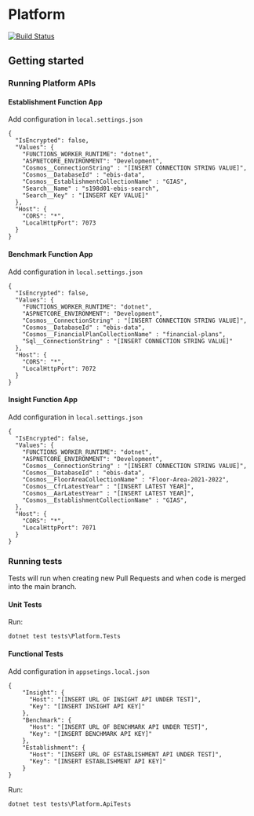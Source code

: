 # Platform

[![Build Status](https://dfe-ssp.visualstudio.com/s198-DfE-Benchmarking-service/_apis/build/status%2FPlatform%20CICD?branchName=main)](https://dfe-ssp.visualstudio.com/s198-DfE-Benchmarking-service/_build/latest?definitionId=2595&branchName=main)

## Getting started

### Running Platform APIs

#### Establishment Function App
Add configuration in `local.settings.json`
```
{
  "IsEncrypted": false,
  "Values": {
    "FUNCTIONS_WORKER_RUNTIME": "dotnet",
    "ASPNETCORE_ENVIRONMENT": "Development",
    "Cosmos__ConnectionString" : "[INSERT CONNECTION STRING VALUE]",
    "Cosmos__DatabaseId" : "ebis-data",
    "Cosmos__EstablishmentCollectionName" : "GIAS",
    "Search__Name" : "s198d01-ebis-search",
    "Search__Key" : "[INSERT KEY VALUE]"
  },
  "Host": {
    "CORS": "*",
    "LocalHttpPort": 7073
  }
}
```

#### Benchmark Function App
Add configuration in `local.settings.json`
```
{
  "IsEncrypted": false,
  "Values": {
    "FUNCTIONS_WORKER_RUNTIME": "dotnet",
    "ASPNETCORE_ENVIRONMENT": "Development",
    "Cosmos__ConnectionString" : "[INSERT CONNECTION STRING VALUE]",
    "Cosmos__DatabaseId" : "ebis-data",
    "Cosmos__FinancialPlanCollectionName" : "financial-plans",
    "Sql__ConnectionString" : "[INSERT CONNECTION STRING VALUE]"
  },
  "Host": {
    "CORS": "*",
    "LocalHttpPort": 7072
  }
}
```

#### Insight Function App
Add configuration in `local.settings.json`
```
{
  "IsEncrypted": false,
  "Values": {
    "FUNCTIONS_WORKER_RUNTIME": "dotnet",
    "ASPNETCORE_ENVIRONMENT": "Development",
    "Cosmos__ConnectionString" : "[INSERT CONNECTION STRING VALUE]",
    "Cosmos__DatabaseId" : "ebis-data",
    "Cosmos__FloorAreaCollectionName" : "Floor-Area-2021-2022",
    "Cosmos__CfrLatestYear" : "[INSERT LATEST YEAR]",
    "Cosmos__AarLatestYear" : "[INSERT LATEST YEAR]",
    "Cosmos__EstablishmentCollectionName" : "GIAS",
  },
  "Host": {
    "CORS": "*",
    "LocalHttpPort": 7071
  }
}
```

### Running tests

Tests will run when creating new Pull Requests and when code is merged into the main branch.
#### Unit Tests
Run:
```
dotnet test tests\Platform.Tests
```
#### Functional Tests
Add configuration in `appsetings.local.json`
```
{
    "Insight": {
      "Host": "[INSERT URL OF INSIGHT API UNDER TEST]",
      "Key": "[INSERT INSIGHT API KEY]"
    },
    "Benchmark": {
      "Host": "[INSERT URL OF BENCHMARK API UNDER TEST]",
      "Key": "[INSERT BENCHMARK API KEY]"
    },
    "Establishment": {
      "Host": "[INSERT URL OF ESTABLISHMENT API UNDER TEST]",
      "Key": "[INSERT ESTABLISHMENT API KEY]"
    }
}
```
Run:
```
dotnet test tests\Platform.ApiTests
```